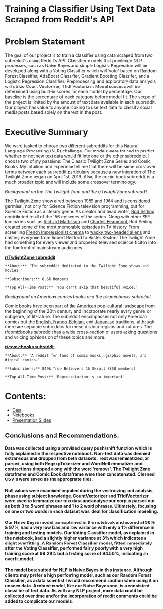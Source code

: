 # Training a Classifier Using Text Data Scraped from Reddit's API

# Problem Statement

The goal of our project is to train a classifier using data scraped from two subreddit's using Reddit's API. Classifier models that priviledge NLP processes, such as Naive Bayes and simple Logistic Regression will be developed along with a Voting Classifier which will 'vote' based on Random Forest Classifier, AdaBoost Classifier, Gradient Boosting Classifer, and a Logistic Regression Classifier. Preprocessing and exploratory data analysis will utilize Count Vectorizer, Tfidf Vectorizer. Model success will be determined using built-in scores for each model by percentage. Our baseline is the percentage of each category before model fit. The scope of the project is limited by the amount of text data available in each subreddit. Our project has value to anyone looking to use text data to classify social media posts based solely on the text in the post. 

# Executive Summary

We were tasked to choose two different subreddits for this Natural Language Processing (NLP) challenge. Our models were trained to predict whether or not new text data would fit into one or the other subreddits. I choose two of my passions: The Classic Twilight Zone Series and Comic Books. My intuition and experince tell me that there will be some crossover terms between each subreddit particulary because a new interation of The Twilight Zone began on April 1st, 2019. Also, the comic book subreddit is a much broader topic and will include some crossover terminology. 

_Background on the The Twilight Zone and the r/TwilightZone subreddit_

[The Twilight Zone](https://www.imdb.com/title/tt0052520) show aired between 1959 and 1964 and is considered germinal, not only for Science Fiction television programming, but for Science Fiction as a literary genre. As creator and head writer, [Rod Serling](https://www.imdb.com/name/nm0785245/?ref_=ttfc_fc_wr1) contributed to all of the 156 episodes of the series. Along with other SFF luminaries such as [Richard Matheson](https://en.wikipedia.org/wiki/Richard_Matheson) and [Charles Beaumont](https://en.wikipedia.org/wiki/Charles_Beaumont), Rod Serling created some of the most memorable episodes in TV history. From screening [French Impressionist cinema](https://en.wikipedia.org/wiki/An_Occurrence_at_Owl_Creek_Bridge_(film)) to [wacky two-headed aliens](https://en.wikipedia.org/wiki/Mr._Dingle,_the_Strong) and casting everyone from Robert Redford to Buster Keaton; The Twilight Zone had something for every viewer and propelled televised science ficiton into the forefront of mainstream audiences. 

[**r/TwlightZone subreddit**](https://www.reddit.com/r/TwilightZone/)

    **About:** 'The subreddit dedicated to the Twilight Zone shows and movies.' 
    
    **Subscribers:** 8.6k Members
    
    **Top All-Time Post:** 'You can't skip that beautiful voice.' 

_Background on American comics books and the r/comicbooks subreddit_

Comic books have been part of the [American](https://en.wikipedia.org/wiki/History_of_American_comics) pop-cultural landscape from the beginning of the 20th century and incorporate nearly every genre, or subgenre, of literature. The subreddit encompasses not only American comics but the [English](https://en.wikipedia.org/wiki/British_comics), [Franco-Belgian](https://en.wikipedia.org/wiki/Franco-Belgian_comics),  and [Japanese](https://en.wikipedia.org/wiki/Manga) traditions, although there are separate subreddits for these distinct regions and cultures. The r/comicbooks subreddit has a wide cross-section of users asking questions and voicing opinions on of these topics and more. 

[**r/comicbooks subreddit**](https://www.reddit.com/r/comicbooks)

    **About:** 'A reddit for fans of comic books, graphic novels, and digital comics.'
    
    **Subscribers:** 849k True Believers 1k Skrull (850 members)
    
    **Top All-Time Post:** 'Representation is so important'



# Contents:

- [Data](http://localhost:8889/tree/data)
- [Notebooks](http://localhost:8889/tree/notebooks)
- [Presentation Slides](http://localhost:8889/tree/presentation)


## Conclusions and Recommendations:

#### Data was collected using a provided query push/shift function which is fully explained in the respective notebook. Non-text data was deemed extraneous and dropped from both datasets. Text was lemmatized, or parsed, using both RegexpTokenizer and WordNetLemmatizer and contractions dropped along with the word 'remove'. The Twilight Zone dataframe and Comic Book dataframe were then concatenated. Cleaned CSV's were saved as the appropriate files. 
#### Null values were examined imputed during the vectroizing and analysis phase using subject knowledge. CountVectorizer and TfidfVectorizer were used to lemmatize our text data and analyse our corpus parsed out as both 3 to 5 word phrases and 1 to 2 word phrases. Ultimately, focusing on one or two words in each dataset was ideal for classification modeling. 
#### Our Naive Bayes model, as explained in the notebook and scored at 98% & 97%, had a very low bias and low variance with only a 1% difference in training and testing models. Our Voting Classifier model, as explained in the notebook, had a slightly higher variance at 3% which indicates a slight overfitting. A Random Forest Classifier model, fitted immediately after the Voting Classifier, performed fairly poorly with a very high training score at 99.28% but a testing score of 94.50%, indicating an overfit model. 
#### The model best suited for NLP is Naive Bayes in this instance. Although clients may prefer a high perfoming model, such as our Random Forest Classifier, as a data scientist I would recommend caution when using it on unseen data. A robust model, like our Naive Bayes one, is a consistent classifier of text data. As with any NLP project, more data could be collected over time and/or the incorporation of reddit comments could be added to complicate our models. 